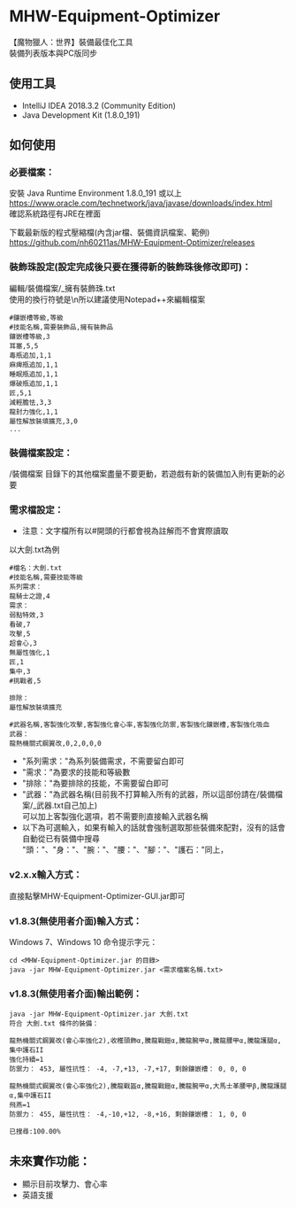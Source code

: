 # MHW-Equipment-Optimizer

【魔物獵人：世界】裝備最佳化工具\
裝備列表版本與PC版同步

## 使用工具

-	IntelliJ IDEA 2018.3.2 (Community Edition)
-	Java Development Kit (1.8.0_191)

## 如何使用

### 必要檔案：

安裝 Java Runtime Environment 1.8.0_191 或以上\
https://www.oracle.com/technetwork/java/javase/downloads/index.html \
確認系統路徑有JRE在裡面

下載最新版的程式壓縮檔(內含jar檔、裝備資訊檔案、範例)\
https://github.com/nh60211as/MHW-Equipment-Optimizer/releases

### 裝飾珠設定(設定完成後只要在獲得新的裝飾珠後修改即可)：

編輯/裝備檔案/_擁有裝飾珠.txt\
使用的換行符號是\n所以建議使用Notepad++來編輯檔案
```
#鑲嵌槽等級,等級
#技能名稱,需要裝飾品,擁有裝飾品
鑲嵌槽等級,3
耳塞,5,5
毒瓶追加,1,1
麻痺瓶追加,1,1
睡眠瓶追加,1,1
爆破瓶追加,1,1
匠,5,1
減輕膽怯,3,3
龍封力強化,1,1
屬性解放裝填擴充,3,0
...
```

### 裝備檔案設定：
/裝備檔案 目錄下的其他檔案盡量不要更動，若遊戲有新的裝備加入則有更新的必要

### 需求檔設定：

* 注意：文字檔所有以#開頭的行都會視為註解而不會實際讀取

以大劍.txt為例
```
#檔名：大劍.txt
#技能名稱,需要技能等級
系列需求：
龍騎士之證,4
需求：
弱點特效,3
看破,7
攻擊,5
超會心,3
無屬性強化,1
匠,1
集中,3
#挑戰者,5

排除：
屬性解放裝填擴充

#武器名稱,客製強化攻擊,客製強化會心率,客製強化防禦,客製強化鑲嵌槽,客製強化吸血
武器：
龍熱機關式鋼翼改,0,2,0,0,0

```
* "系列需求："為系列裝備需求，不需要留白即可
* "需求："為要求的技能和等級數
* "排除："為要排除的技能，不需要留白即可
* "武器："為武器名稱(目前我不打算輸入所有的武器，所以這部份請在/裝備檔案/_武器.txt自己加上)\
可以加上客製強化選項，若不需要則直接輸入武器名稱
* 以下為可選輸入，如果有輸入的話就會強制選取那些裝備來配對，沒有的話會自動從已有裝備中搜尋\
"頭："、"身："、"腕："、"腰："、"腳："、"護石："同上，

### v2.x.x輸入方式：
直接點擊MHW-Equipment-Optimizer-GUI.jar即可

### v1.8.3(無使用者介面)輸入方式：
Windows 7、Windows 10 命令提示字元：
```
cd <MHW-Equipment-Optimizer.jar 的目錄>
java -jar MHW-Equipment-Optimizer.jar <需求檔案名稱.txt>
```

### v1.8.3(無使用者介面)輸出範例：
```
java -jar MHW-Equipment-Optimizer.jar 大劍.txt
符合 大劍.txt 條件的裝備：

龍熱機關式鋼翼改(會心率強化2),收穫頭飾α,騰龍戰鎧α,騰龍腕甲α,騰龍腰甲α,騰龍護腿α,集中護石II
強化持續=1
防禦力： 453, 屬性抗性： -4, -7,+13, -7,+17, 剩餘鑲嵌槽： 0, 0, 0

龍熱機關式鋼翼改(會心率強化2),騰龍戰盔α,騰龍戰鎧α,騰龍腕甲α,大馬士革腰甲β,騰龍護腿α,集中護石II
飛燕=1
防禦力： 455, 屬性抗性： -4,-10,+12, -8,+16, 剩餘鑲嵌槽： 1, 0, 0

已搜尋:100.00%

```

## 未來實作功能：
* 顯示目前攻擊力、會心率
* 英語支援
